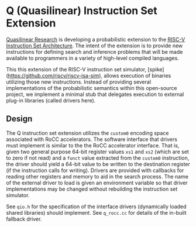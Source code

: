 Q (Quasilinear) Instruction Set Extension
=========================================

[Quasilinear Research](https://quasilinear.com/) is developing a probabilistic
extension to the [RISC-V Instruction Set Architecture](http://riscv.org/). The
intent of the extension is to provide new instructions for defining search and
inference problems that will be made available to programmers in a variety of
high-level compiled languages.

This this extension of the RISC-V instruction set simulator, [spike]
(https://github.com/riscv/riscv-isa-sim), allows execution of binaries utilizing
those new instructions. Instead of providing several implementations of the
probabilistic semantics within this open-source project, we implement a minimal
stub that delegates execution to external plug-in libraries (called drivers
here).

Design
----------

The Q instruction set extension utilizes the `custom0` encoding space associated
with RoCC accelerators. The software interface that drivers must implement is
similar to the the RoCC accelerator interface. That is, given two general
purpose 64-bit register values `xs1` and `xs2` (which are set to zero if not read) and
a `funct` value extracted from the `custom0` instruction, the driver should
yield a 64-bit value to be written to the destination register (if the
instruction calls for writing). Drivers are provided with callbacks for reading
other registers and memory to aid in the search process. The name of the
external driver to load is given an environment variable so that driver
implementations may be changed without rebuilding the instruction set simulator.

See `qio.h` for the specification of the interface drivers (dynamically loaded
shared libraries) should implement. See `q_rocc.cc` for details of the in-built
fallback driver.
